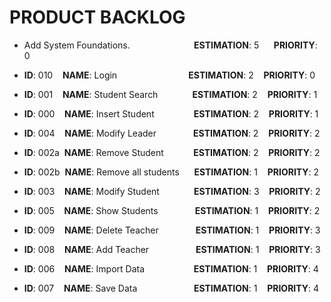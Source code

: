 # PRODUCT BACKLOG

* Add System Foundations.&nbsp;&nbsp;&nbsp;&nbsp;&nbsp;&nbsp;&nbsp;&nbsp;&nbsp;&nbsp;&nbsp;&nbsp;&nbsp;&nbsp;&nbsp;&nbsp;&nbsp;&nbsp;&nbsp;&nbsp;&nbsp;&nbsp;&nbsp;&nbsp;&nbsp;  **ESTIMATION**: 5 &nbsp;&nbsp;&nbsp;&nbsp; **PRIORITY**: 0

* **ID**: 010 &nbsp;&nbsp;&nbsp;**NAME**: Login &nbsp;&nbsp;&nbsp;&nbsp;&nbsp;&nbsp;&nbsp;&nbsp;&nbsp;&nbsp;&nbsp;&nbsp;&nbsp;&nbsp;&nbsp;&nbsp;&nbsp;&nbsp;&nbsp;&nbsp;&nbsp;&nbsp;&nbsp;&nbsp;&nbsp;&nbsp;&nbsp;
**ESTIMATION**: 2 &nbsp;&nbsp; **PRIORITY**: 0

* **ID**: 001 &nbsp;&nbsp;&nbsp;**NAME**: Student Search &nbsp;&nbsp;&nbsp;&nbsp;&nbsp;&nbsp;&nbsp;&nbsp;&nbsp;&nbsp;&nbsp;&nbsp;
 **ESTIMATION**: 2 &nbsp;&nbsp; **PRIORITY**: 1

* **ID**: 000 &nbsp;&nbsp;&nbsp;**NAME**: Insert Student &nbsp;&nbsp;&nbsp;&nbsp;&nbsp;&nbsp;&nbsp;&nbsp;&nbsp;&nbsp;&nbsp;&nbsp;&nbsp;&nbsp;
 **ESTIMATION**: 2 &nbsp;&nbsp; **PRIORITY**: 1

* **ID**: 004 &nbsp;&nbsp;&nbsp;**NAME**: Modify Leader &nbsp;&nbsp;&nbsp;&nbsp;&nbsp;&nbsp;&nbsp;&nbsp;&nbsp;&nbsp;&nbsp;&nbsp;&nbsp;
 **ESTIMATION**: 2 &nbsp;&nbsp; **PRIORITY**: 2

* **ID**: 002a &nbsp;**NAME**: Remove Student &nbsp;&nbsp;&nbsp;&nbsp;&nbsp;&nbsp;&nbsp;&nbsp;&nbsp;&nbsp;
 **ESTIMATION**: 2 &nbsp;&nbsp; **PRIORITY**: 2

* **ID**: 002b &nbsp;**NAME**: Remove all students &nbsp;&nbsp;&nbsp;&nbsp; **ESTIMATION**: 1 &nbsp;&nbsp; **PRIORITY**: 2

* **ID**: 003 &nbsp;&nbsp;&nbsp;**NAME**: Modify Student &nbsp;&nbsp;&nbsp;&nbsp;&nbsp;&nbsp;&nbsp;&nbsp;&nbsp;&nbsp;&nbsp;&nbsp;
 **ESTIMATION**: 3 &nbsp;&nbsp; **PRIORITY**: 2

* **ID**: 005 &nbsp;&nbsp;&nbsp;**NAME**: Show Students &nbsp;&nbsp;&nbsp;&nbsp;&nbsp;&nbsp;&nbsp;&nbsp;&nbsp;&nbsp;&nbsp;&nbsp;&nbsp;
 **ESTIMATION**: 1 &nbsp;&nbsp; **PRIORITY**: 2

* **ID**: 009 &nbsp;&nbsp;&nbsp;**NAME**: Delete Teacher &nbsp;&nbsp;&nbsp;&nbsp;&nbsp;&nbsp;&nbsp;&nbsp;&nbsp;&nbsp;&nbsp;&nbsp;&nbsp;
 **ESTIMATION**: 1 &nbsp;&nbsp; **PRIORITY**: 3

* **ID**: 008 &nbsp;&nbsp;&nbsp;**NAME**: Add Teacher &nbsp;&nbsp;&nbsp;&nbsp;&nbsp;&nbsp;&nbsp;&nbsp;&nbsp;&nbsp;&nbsp;&nbsp;&nbsp;&nbsp;&nbsp;&nbsp;&nbsp;
**ESTIMATION**: 1 &nbsp;&nbsp; **PRIORITY**: 3

* **ID**: 006 &nbsp;&nbsp;&nbsp;**NAME**: Import Data &nbsp;&nbsp;&nbsp;&nbsp;&nbsp;&nbsp;&nbsp;&nbsp;&nbsp;&nbsp;&nbsp;&nbsp;&nbsp;&nbsp;&nbsp;&nbsp;&nbsp;&nbsp;
 **ESTIMATION**: 1 &nbsp;&nbsp; **PRIORITY**: 4

* **ID**: 007 &nbsp;&nbsp;&nbsp;**NAME**: Save Data &nbsp;&nbsp;&nbsp;&nbsp;&nbsp;&nbsp;&nbsp;&nbsp;&nbsp;&nbsp;&nbsp;&nbsp;&nbsp;&nbsp;&nbsp;&nbsp;&nbsp;&nbsp;&nbsp;&nbsp;&nbsp;
**ESTIMATION**: 1 &nbsp;&nbsp; **PRIORITY**: 4
